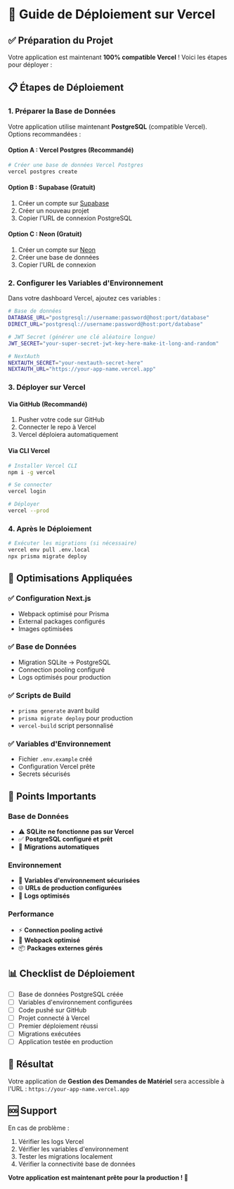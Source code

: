 # 🚀 Guide de Déploiement sur Vercel

## ✅ Préparation du Projet

Votre application est maintenant **100% compatible Vercel** ! Voici les étapes pour déployer :

## 📋 Étapes de Déploiement

### 1. **Préparer la Base de Données**

Votre application utilise maintenant **PostgreSQL** (compatible Vercel). Options recommandées :

#### **Option A : Vercel Postgres (Recommandé)**
```bash
# Créer une base de données Vercel Postgres
vercel postgres create
```

#### **Option B : Supabase (Gratuit)**
1. Créer un compte sur [Supabase](https://supabase.com)
2. Créer un nouveau projet
3. Copier l'URL de connexion PostgreSQL

#### **Option C : Neon (Gratuit)**
1. Créer un compte sur [Neon](https://neon.tech)
2. Créer une base de données
3. Copier l'URL de connexion

### 2. **Configurer les Variables d'Environnement**

Dans votre dashboard Vercel, ajoutez ces variables :

```bash
# Base de données
DATABASE_URL="postgresql://username:password@host:port/database"
DIRECT_URL="postgresql://username:password@host:port/database"

# JWT Secret (générer une clé aléatoire longue)
JWT_SECRET="your-super-secret-jwt-key-here-make-it-long-and-random"

# NextAuth
NEXTAUTH_SECRET="your-nextauth-secret-here"
NEXTAUTH_URL="https://your-app-name.vercel.app"
```

### 3. **Déployer sur Vercel**

#### **Via GitHub (Recommandé)**
1. Pusher votre code sur GitHub
2. Connecter le repo à Vercel
3. Vercel déploiera automatiquement

#### **Via CLI Vercel**
```bash
# Installer Vercel CLI
npm i -g vercel

# Se connecter
vercel login

# Déployer
vercel --prod
```

### 4. **Après le Déploiement**

```bash
# Exécuter les migrations (si nécessaire)
vercel env pull .env.local
npx prisma migrate deploy
```

## 🔧 Optimisations Appliquées

### **✅ Configuration Next.js**
- Webpack optimisé pour Prisma
- External packages configurés
- Images optimisées

### **✅ Base de Données**
- Migration SQLite → PostgreSQL
- Connection pooling configuré
- Logs optimisés pour production

### **✅ Scripts de Build**
- `prisma generate` avant build
- `prisma migrate deploy` pour production
- `vercel-build` script personnalisé

### **✅ Variables d'Environnement**
- Fichier `.env.example` créé
- Configuration Vercel prête
- Secrets sécurisés

## 🚨 Points Importants

### **Base de Données**
- ⚠️ **SQLite ne fonctionne pas sur Vercel**
- ✅ **PostgreSQL configuré et prêt**
- 🔄 **Migrations automatiques**

### **Environnement**
- 🔐 **Variables d'environnement sécurisées**
- 🌐 **URLs de production configurées**
- 📝 **Logs optimisés**

### **Performance**
- ⚡ **Connection pooling activé**
- 🎯 **Webpack optimisé**
- 📦 **Packages externes gérés**

## 📊 Checklist de Déploiement

- [ ] Base de données PostgreSQL créée
- [ ] Variables d'environnement configurées
- [ ] Code pushé sur GitHub
- [ ] Projet connecté à Vercel
- [ ] Premier déploiement réussi
- [ ] Migrations exécutées
- [ ] Application testée en production

## 🎉 Résultat

Votre application de **Gestion des Demandes de Matériel** sera accessible à l'URL :
`https://your-app-name.vercel.app`

## 🆘 Support

En cas de problème :
1. Vérifier les logs Vercel
2. Vérifier les variables d'environnement
3. Tester les migrations localement
4. Vérifier la connectivité base de données

**Votre application est maintenant prête pour la production ! 🚀**

